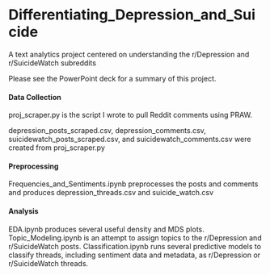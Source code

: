# Differentiating_Depression_and_Suicide
A text analytics project centered on understanding the r/Depression and r/SuicideWatch subreddits

Please see the PowerPoint deck for a summary of this project.

#### Data Collection
proj_scraper.py is the script I wrote to pull Reddit comments using PRAW.

depression_posts_scraped.csv, depression_comments.csv, suicidewatch_posts_scraped.csv, and suicidewatch_comments.csv were created from proj_scraper.py

#### Preprocessing
Frequencies_and_Sentiments.ipynb preprocesses the posts and comments and produces depression_threads.csv and suicide_watch.csv

#### Analysis
EDA.ipynb produces several useful density and MDS plots.
Topic_Modeling.ipynb is an attempt to assign topics to the r/Depression and r/SuicideWatch posts.
Classification.ipynb runs several predictive models to classify threads, including sentiment data and metadata, as r/Depression or r/SuicideWatch threads.
